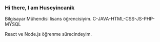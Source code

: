 ### Hi there, I am Huseyincanik

Bilgisayar Mühendisi lisans öğrencisiyim.
C-JAVA-HTML-CSS-JS-PHP-MYSQL

React ve Node.js öğrenme sürecindeyim.
